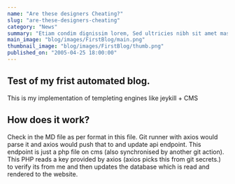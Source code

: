 ```yaml
---
name: "Are these designers Cheating?"
slug: "are-these-designers-cheating"
category: "News"
summary: "Etiam condim dignissim lorem, Sed ultricies nibh sit amet massa maximus tincidunt."
main_image: "blog/images/FirstBlog/main.png"
thumbnail_image: "blog/images/FirstBlog/thumb.png"
published_on: "2005-04-25 18:00:00"
---
```


## Test of my frist automated blog.

This is my implementation of templeting engines like jeykill + CMS

## How does it work?

Check in the MD file as per format in this file. Git runner with axios would parse it and axios would push that to and update api endpoint. This endpoint is just a php file on cms (also synchronised by another git action). This PHP reads a key provided by axios (axios picks this from git secrets.) to verify its from me and then updates the database which is read and rendered to the website.
